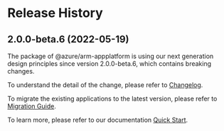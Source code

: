 # Release History
    
## 2.0.0-beta.6 (2022-05-19)

The package of @azure/arm-appplatform is using our next generation design principles since version 2.0.0-beta.6, which contains breaking changes.

To understand the detail of the change, please refer to [Changelog](https://aka.ms/js-track2-changelog).

To migrate the existing applications to the latest version, please refer to [Migration Guide](https://aka.ms/js-track2-migration-guide).

To learn more, please refer to our documentation [Quick Start](https://aka.ms/js-track2-quickstart).
